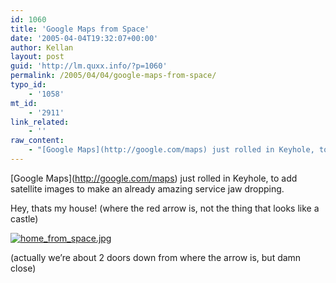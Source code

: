 ```yaml
---
id: 1060
title: 'Google Maps from Space'
date: '2005-04-04T19:32:07+00:00'
author: Kellan
layout: post
guid: 'http://lm.quxx.info/?p=1060'
permalink: /2005/04/04/google-maps-from-space/
typo_id:
    - '1058'
mt_id:
    - '2911'
link_related:
    - ''
raw_content:
    - "[Google Maps](http://google.com/maps) just rolled in Keyhole, to add satellite images to make an already amazing service jaw dropping.\n\nHey, thats my house! (where the red arrow is, not the thing that looks like a castle)\n\n<a href=\\\"http://laughingmeme.org/img/home_from_space.jpg\\\" style=\\\"margin:auto;\\\"><img alt=\\\"home_from_space.jpg\\\" src=\\\"http://laughingmeme.org/img/home_from_space-thumb.jpg\\\" width=\\\"300\\\" height=\\\"275\\\" border=\\\"0\\\" /></a>\n\n(actually we\\'re about 2 doors down from where the arrow is, but damn close)"
---
```


\[Google Maps\](http://google.com/maps) just rolled in Keyhole, to add satellite images to make an already amazing service jaw dropping.

Hey, thats my house! (where the red arrow is, not the thing that looks like a castle)

[![home_from_space.jpg](http://laughingmeme.org/img/home_from_space-thumb.jpg)](http://laughingmeme.org/img/home_from_space.jpg)

(actually we’re about 2 doors down from where the arrow is, but damn close)